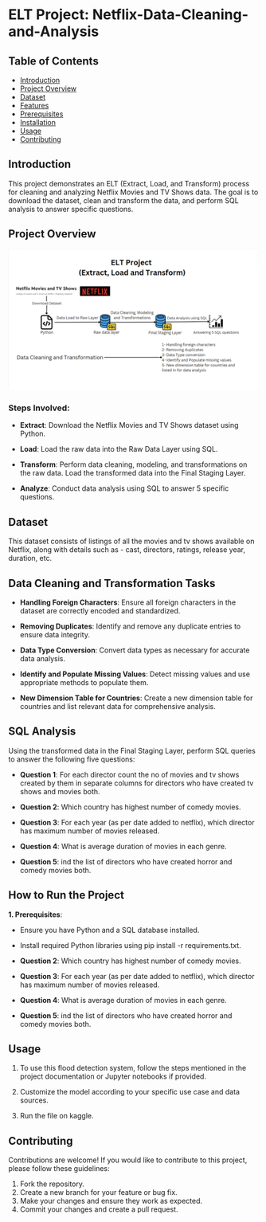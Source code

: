# ELT Project: Netflix-Data-Cleaning-and-Analysis
## Table of Contents

- [Introduction](#introduction)
- [Project Overview](#project-overview)
- [Dataset](#Dataset)
- [Features](#features)
- [Prerequisites](#prerequisites)
- [Installation](#installation)
- [Usage](#usage)
- [Contributing](#contributing)

## Introduction

This project demonstrates an ELT (Extract, Load, and Transform) process for cleaning and analyzing Netflix Movies and TV Shows data. The goal is to download the dataset, clean and transform the data, and perform SQL analysis to answer specific questions.

## Project Overview
![Alt Text](ELT.png) <br>

### Steps Involved:
- **Extract**: Download the Netflix Movies and TV Shows dataset using Python.
  
- **Load**: Load the raw data into the Raw Data Layer using SQL.
  
- **Transform**: Perform data cleaning, modeling, and transformations on the raw data. Load the transformed data into the Final Staging Layer.
  
- **Analyze**: Conduct data analysis using SQL to answer 5 specific questions.
  
## Dataset

This dataset consists of listings of all the movies and tv shows available on Netflix, along with details such as - cast, directors, ratings, release year, duration, etc.

## Data Cleaning and Transformation Tasks

- **Handling Foreign Characters**: Ensure all foreign characters in the dataset are correctly encoded and standardized.

- **Removing Duplicates**: Identify and remove any duplicate entries to ensure data integrity.
  
- **Data Type Conversion**: Convert data types as necessary for accurate data analysis.
  
- **Identify and Populate Missing Values**: Detect missing values and use appropriate methods to populate them.
  
- **New Dimension Table for Countries**: Create a new dimension table for countries and list relevant data for comprehensive analysis.

## SQL Analysis

Using the transformed data in the Final Staging Layer, perform SQL queries to answer the following five questions:

- **Question 1**: For each director count the no of movies and tv shows created by them in separate columns 
for directors who have created tv shows and movies both.

- **Question 2**: Which country has highest number of comedy movies.
  
- **Question 3**: For each year (as per date added to netflix), which director has maximum number of movies released.
  
- **Question 4**: What is average duration of movies in each genre.
  
- **Question 5**: ind the list of directors who have created horror and comedy movies both.

## How to Run the Project

 **1. Prerequisites**:
- Ensure you have Python and a SQL database installed.
- Install required Python libraries using pip install -r requirements.txt.

- **Question 2**: Which country has highest number of comedy movies.
  
- **Question 3**: For each year (as per date added to netflix), which director has maximum number of movies released.
  
- **Question 4**: What is average duration of movies in each genre.
  
- **Question 5**: ind the list of directors who have created horror and comedy movies both.

## Usage

1. To use this flood detection system, follow the steps mentioned in the project documentation or Jupyter notebooks if provided.

2. Customize the model according to your specific use case and data sources.

3. Run the file on kaggle.

## Contributing

Contributions are welcome! If you would like to contribute to this project, please follow these guidelines:

1. Fork the repository.
2. Create a new branch for your feature or bug fix.
3. Make your changes and ensure they work as expected.
4. Commit your changes and create a pull request.
